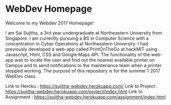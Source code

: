 # WebDev Homepage

Welcome to my Webdev 2017 Homepage!

I am Sai Sujitha, a 3rd year undergraduate at Northeastern University from Singapore. I am currently pursuing a BS in
Computer Science with a concentration in Cyber Operations at Northeastern University. I had previously developed a
web-app called PrintOnTheGo at hackMIT using Javascript, Html, CSS and Google Maps API. The functionality of the web-app
 was to locate the user and find out the nearest available printer on Campus and to send notifications to the
 maintenance team when a printer stopped working. The purpose of this repository is for the summer 1 2017 WebDev class.

Link to Heroku : https://sujitha-webdev.herokuapp.com/
Link to Project : https://sujitha-webdev.herokuapp.com/project/index.html
Link to Assignment : https://sujitha-webdev.herokuapp.com/assignment/index.html
